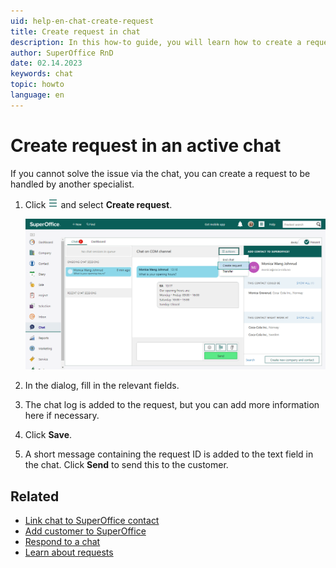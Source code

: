 ```yaml
---
uid: help-en-chat-create-request
title: Create request in chat
description: In this how-to guide, you will learn how to create a request in SuperOffice Chat.
author: SuperOffice RnD
date: 02.14.2023
keywords: chat
topic: howto
language: en
---
```


# Create request in an active chat

If you cannot solve the issue via the chat, you can create a request to be handled by another specialist.

1. Click ![icon][img1] and select **Create request**.

    ![Click on the Action button and Create request, and all information in the chat will be saved in the request -screenshot][img2]

2. In the dialog, fill in the relevant fields.
3. The chat log is added to the request, but you can add more information here if necessary.
4. Click **Save**.
5. A short message containing the request ID is added to the text field in the chat. Click **Send** to send this to the customer.

## Related

* [Link chat to SuperOffice contact][1]
* [Add customer to SuperOffice][2]
* [Respond to a chat][3]
* [Learn about requests][4]

<!-- Referenced links -->
[1]: link-to-person.md
[2]: create-contact.md
[3]: respond.md
[4]: ../../request/learn/index.md

<!-- Referenced images -->
[img1]: ../../../media/icons/btn-menu.png
[img2]: ../../../media/loc/en/chat/chat-create-request.png
